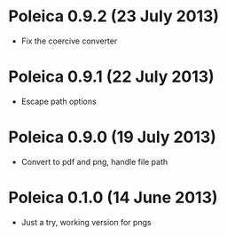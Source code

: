 # Poleica 0.9.2 (23 July 2013)
* Fix the coercive converter
# Poleica 0.9.1 (22 July 2013)
* Escape path options
# Poleica 0.9.0 (19 July 2013)
* Convert to pdf and png, handle file path
# Poleica 0.1.0 (14 June 2013)
* Just a try, working version for pngs
